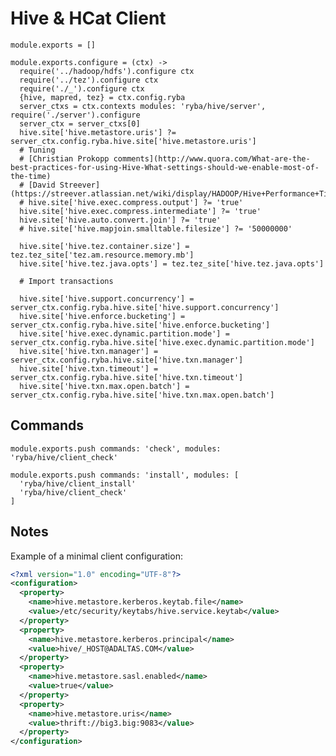 
# Hive & HCat Client

    module.exports = []

    module.exports.configure = (ctx) ->
      require('../hadoop/hdfs').configure ctx
      require('../tez').configure ctx
      require('./_').configure ctx
      {hive, mapred, tez} = ctx.config.ryba
      server_ctxs = ctx.contexts modules: 'ryba/hive/server', require('./server').configure
      server_ctx = server_ctxs[0]
      hive.site['hive.metastore.uris'] ?= server_ctx.config.ryba.hive.site['hive.metastore.uris']
      # Tuning
      # [Christian Prokopp comments](http://www.quora.com/What-are-the-best-practices-for-using-Hive-What-settings-should-we-enable-most-of-the-time)
      # [David Streever](https://streever.atlassian.net/wiki/display/HADOOP/Hive+Performance+Tips)
      # hive.site['hive.exec.compress.output'] ?= 'true'
      hive.site['hive.exec.compress.intermediate'] ?= 'true'
      hive.site['hive.auto.convert.join'] ?= 'true'
      # hive.site['hive.mapjoin.smalltable.filesize'] ?= '50000000'

      hive.site['hive.tez.container.size'] = tez.tez_site['tez.am.resource.memory.mb']
      hive.site['hive.tez.java.opts'] = tez.tez_site['hive.tez.java.opts']

      # Import transactions

      hive.site['hive.support.concurrency'] = server_ctx.config.ryba.hive.site['hive.support.concurrency']
      hive.site['hive.enforce.bucketing'] = server_ctx.config.ryba.hive.site['hive.enforce.bucketing']
      hive.site['hive.exec.dynamic.partition.mode'] = server_ctx.config.ryba.hive.site['hive.exec.dynamic.partition.mode']
      hive.site['hive.txn.manager'] = server_ctx.config.ryba.hive.site['hive.txn.manager']
      hive.site['hive.txn.timeout'] = server_ctx.config.ryba.hive.site['hive.txn.timeout']
      hive.site['hive.txn.max.open.batch'] = server_ctx.config.ryba.hive.site['hive.txn.max.open.batch']

## Commands

    module.exports.push commands: 'check', modules: 'ryba/hive/client_check'

    module.exports.push commands: 'install', modules: [
      'ryba/hive/client_install'
      'ryba/hive/client_check'
    ]

## Notes

Example of a minimal client configuration:

```xml
<?xml version="1.0" encoding="UTF-8"?>
<configuration>
  <property>
    <name>hive.metastore.kerberos.keytab.file</name>
    <value>/etc/security/keytabs/hive.service.keytab</value>
  </property>
  <property>
    <name>hive.metastore.kerberos.principal</name>
    <value>hive/_HOST@ADALTAS.COM</value>
  </property>
  <property>
    <name>hive.metastore.sasl.enabled</name>
    <value>true</value>
  </property>
  <property>
    <name>hive.metastore.uris</name>
    <value>thrift://big3.big:9083</value>
  </property>
</configuration>
```












